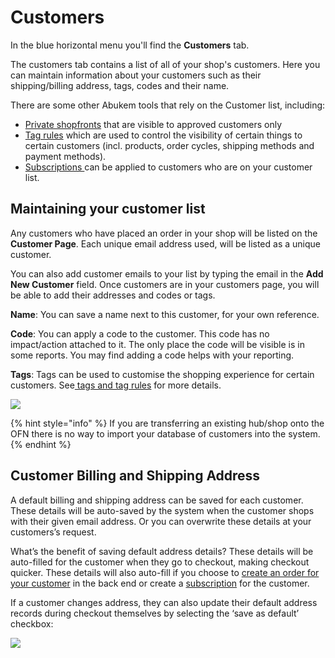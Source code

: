 # Customers

In the blue horizontal menu you'll find the **Customers** tab.

The customers tab contains a list of all of your shop's customers. Here you can maintain information about your customers such as their shipping/billing address, tags, codes and their name.

There are some other Abukem tools that rely on the Customer list, including:

* [Private shopfronts](private-shopfront.md) that are visible to approved customers only
* [Tag rules](tags-and-tag-rules.md) which are used to control the visibility of certain things to certain customers \(incl. products, order cycles, shipping methods and payment methods\).
* [Subscriptions ](../subscriptions/)can be applied to customers who are on your customer list.

## Maintaining your customer list

Any customers who have placed an order in your shop will be listed on the **Customer Page**. Each unique email address used, will be listed as a unique customer.

You can also add customer emails to your list by typing the email in the **Add New Customer** field. Once customers are in your customers page, you will be able to add their addresses and codes or tags.

**Name**: You can save a name next to this customer, for your own reference.

**Code**: You can apply a code to the customer. This code has no impact/action attached to it. The only place the code will be visible is in some reports. You may find adding a code helps with your reporting.

**Tags**: Tags can be used to customise the shopping experience for certain customers. See[ tags and tag rules](tags-and-tag-rules.md) for more details.

![](https://openfoodnetwork.org/wp-content/uploads/2015/10/customers.png)

{% hint style="info" %}
 If you are transferring an existing hub/shop onto the OFN there is no way to import your database of customers into the system. 
{% endhint %}

## Customer Billing and Shipping Address

A default billing and shipping address can be saved for each customer. These details will be auto-saved by the system when the customer shops with their given email address. Or you can overwrite these details at your customers’s request.

What’s the benefit of saving default address details? These details will be auto-filled for the customer when they go to checkout, making checkout quicker. These details will also auto-fill if you choose to [create an order for your customer](../orders/create-orders-manually.md) in the back end or create a [subscription](../subscriptions/) for the customer.

If a customer changes address, they can also update their default address records during checkout themselves by selecting the ‘save as default’ checkbox:

![](https://openfoodnetwork.org/wp-content/uploads/2015/10/save.png)

